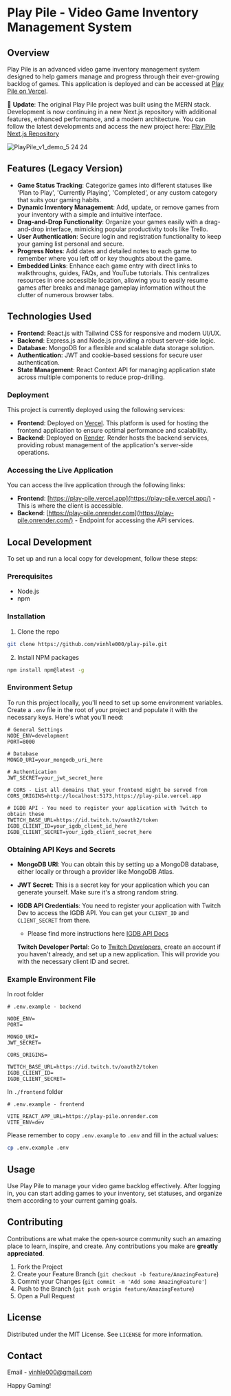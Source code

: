 # Play Pile - Video Game Inventory Management System

## Overview
Play Pile is an advanced video game inventory management system designed to help gamers manage and progress through their ever-growing backlog of games. This application is deployed and can be accessed at [Play Pile on Vercel](https://play-pile.vercel.app).

🚨 **Update**: The original Play Pile project was built using the MERN stack. Development is now continuing in a new Next.js repository with additional features, enhanced performance, and a modern architecture. You can follow the latest developments and access the new project here: [Play Pile Next.js Repository](https://github.com/vinhle000/play-pile-next)

![PlayPile_v1_demo_5 24 24](https://github.com/vinhle000/play-pile/assets/26887964/4e72a31c-0d09-4964-a307-b559cd0fc64d)

## Features (Legacy Version)
- **Game Status Tracking**: Categorize games into different statuses like 'Plan to Play', 'Currently Playing', 'Completed', or any custom category that suits your gaming habits.
- **Dynamic Inventory Management**: Add, update, or remove games from your inventory with a simple and intuitive interface.
- **Drag-and-Drop Functionality**: Organize your games easily with a drag-and-drop interface, mimicking popular productivity tools like Trello.
- **User Authentication**: Secure login and registration functionality to keep your gaming list personal and secure.
- **Progress Notes**: Add dates and detailed notes to each game to remember where you left off or key thoughts about the game.
- **Embedded Links**: Enhance each game entry with direct links to walkthroughs, guides, FAQs, and YouTube tutorials. This centralizes resources in one accessible location, allowing you to easily resume games after breaks and manage gameplay information without the clutter of numerous browser tabs.

## Technologies Used
- **Frontend**: React.js with Tailwind CSS for responsive and modern UI/UX.
- **Backend**: Express.js and Node.js providing a robust server-side logic.
- **Database**: MongoDB for a flexible and scalable data storage solution.
- **Authentication**: JWT and cookie-based sessions for secure user authentication.
- **State Management**: React Context API for managing application state across multiple components to reduce prop-drilling.

### Deployment
This project is currently deployed using the following services:

- **Frontend**: Deployed on [Vercel](https://vercel.com/). This platform is used for hosting the frontend application to ensure optimal performance and scalability.
- **Backend**: Deployed on [Render](https://render.com/). Render hosts the backend services, providing robust management of the application's server-side operations.

### Accessing the Live Application
You can access the live application through the following links:

- **Frontend**: [https://play-pile.vercel.app](https://play-pile.vercel.app/) - This is where the client is accessible.
- **Backend**: [https://play-pile.onrender.com](https://play-pile.onrender.com/) - Endpoint for accessing the API services.


## Local Development
To set up and run a local copy for development, follow these steps:

### Prerequisites
- Node.js
- npm


### Installation
1. Clone the repo
```sh
git clone https://github.com/vinhle000/play-pile.git
```
2. Install NPM packages
```sh
npm install npm@latest -g
```

### Environment Setup
To run this project locally, you'll need to set up some environment variables. Create a `.env` file in the root of your project and populate it with the necessary keys. Here's what you'll need:

```plaintext
# General Settings
NODE_ENV=development
PORT=8000

# Database
MONGO_URI=your_mongodb_uri_here

# Authentication
JWT_SECRET=your_jwt_secret_here

# CORS - List all domains that your frontend might be served from
CORS_ORIGINS=http://localhost:5173,https://play-pile.vercel.app

# IGDB API - You need to register your application with Twitch to obtain these
TWITCH_BASE_URL=https://id.twitch.tv/oauth2/token
IGDB_CLIENT_ID=your_igdb_client_id_here
IGDB_CLIENT_SECRET=your_igdb_client_secret_here
```

### Obtaining API Keys and Secrets
- **MongoDB URI**: You can obtain this by setting up a MongoDB database, either locally or through a provider like MongoDB Atlas.
- **JWT Secret**: This is a secret key for your application which you can generate yourself. Make sure it's a strong random string.
- **IGDB API Credentials**: You need to register your application with Twitch Dev to access the IGDB API. You can get your `CLIENT_ID` and `CLIENT_SECRET` from there.
  - Please find more instructions here [IGDB API Docs](https://api-docs.igdb.com/#getting-started)


  **Twitch Developer Portal**: Go to [Twitch Developers](https://dev.twitch.tv/console/apps), create an account if you haven't already, and set up a new application. This will provide you with the necessary client ID and secret.

### Example Environment File

In root folder
```plaintext
# .env.example - backend

NODE_ENV=
PORT=

MONGO_URI=
JWT_SECRET=

CORS_ORIGINS=

TWITCH_BASE_URL=https://id.twitch.tv/oauth2/token
IGDB_CLIENT_ID=
IGDB_CLIENT_SECRET=
```

In ```./frontend``` folder
```plaintext
# .env.example - frontend

VITE_REACT_APP_URL=https://play-pile.onrender.com
VITE_ENV=dev
```

Please remember to copy `.env.example` to `.env` and fill in the actual values:
```sh
cp .env.example .env
```

## Usage
Use Play Pile to manage your video game backlog effectively. After logging in, you can start adding games to your inventory, set statuses, and organize them according to your current gaming goals.

## Contributing
Contributions are what make the open-source community such an amazing place to learn, inspire, and create. Any contributions you make are **greatly appreciated**.

1. Fork the Project
2. Create your Feature Branch (`git checkout -b feature/AmazingFeature`)
3. Commit your Changes (`git commit -m 'Add some AmazingFeature'`)
4. Push to the Branch (`git push origin feature/AmazingFeature`)
5. Open a Pull Request

## License
Distributed under the MIT License. See `LICENSE` for more information.

## Contact
Email - vinhle000@gmail.com

Happy Gaming!
